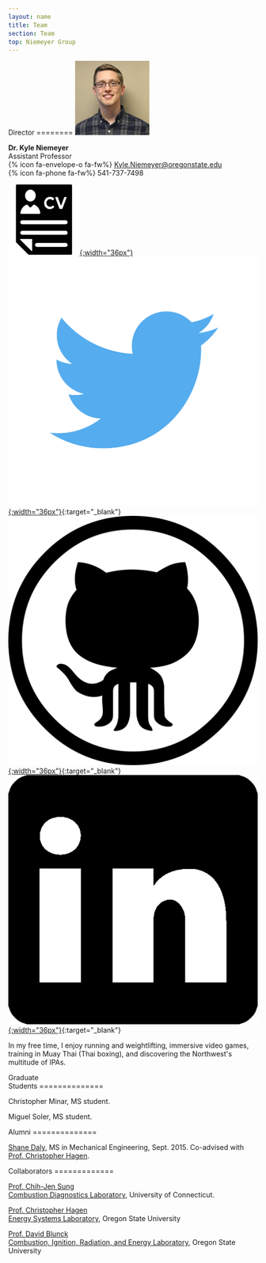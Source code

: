 ```yaml
---
layout: name
title: Team
section: Team
top: Niemeyer Group
---
```


<div class="section" markdown="1">
Director
========

<img class='inset right img-circle' src='/images/kyle-niemeyer-web.jpg' title='Kyle Niemeyer' alt='Photo of Kyle Niemeyer' width='150px'/>

**Dr. Kyle Niemeyer**  
Assistant Professor  
{% icon fa-envelope-o fa-fw%} <Kyle.Niemeyer@oregonstate.edu>  
{% icon fa-phone fa-fw%} 541-737-7498  

[![](/images/cv_icon.svg){:width="36px"}](/CV) 
[![](/images/twitter_icon.png){:width="36px"}](https://twitter.com/kyle_niemeyer){:target="_blank"} 
[![](/images/github_icon.svg){:width="36px"}](https://github.com/kyleniemeyer){:target="_blank"} 
[![](/images/linkedin_icon.png){:width="36px"}](https://www.linkedin.com/in/kyleniemeyer){:target="_blank"}

In my free time, I enjoy running and weightlifting, immersive video games, training in Muay Thai (Thai boxing), and discovering the Northwest's multitude of IPAs.

</div>

<div class="section">
Graduate <br/> Students
==============

Christopher Minar, MS student.

Miguel Soler, MS student.

</div>

<div class="section">
Alumni
==============

[Shane Daly](http://osucascades.edu/energy-systems-lab/people/student-researchers), MS in Mechanical Engineering, Sept. 2015. Co-advised with [Prof. Christopher Hagen](http://osucascades.edu/energy-systems-lab/dr-christopher-hagen).

</div>

<div class="section">
Collaborators
=============

[Prof. Chih-Jen Sung](http://www.engr.uconn.edu/me/cms/people/9-people/people/87-chihsung)   
[Combustion Diagnostics Laboratory](http://combdiaglab.engr.uconn.edu/), University of Connecticut.

[Prof. Christopher Hagen](http://osucascades.edu/energy-systems-lab/dr-christopher-hagen)  
[Energy Systems Laboratory](http://osucascades.edu/energy-systems-lab/), Oregon State University

[Prof. David Blunck](http://research.engr.oregonstate.edu/blunckgroup/dr-david-blunck)  
[Combustion, Ignition, Radiation, and Energy Laboratory](http://research.engr.oregonstate.edu/blunckgroup/), Oregon State University

</div>